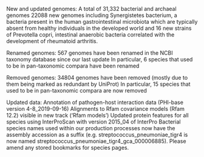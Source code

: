 New and updated genomes:
A total of 31,332 bacterial and archaeal genomes
22088 new genomes including Synergistetes bacterium, a bacteria present in the human gastrointestinal microbiota which are typically absent from healthy individuals in the developed world and 16 new strains of Prevotella copri, intestinal anaerobic bacteria correlated with the development of rheumatoid arthritis.

Renamed genomes:
567 genomes have been renamed in the NCBI taxonomy database since our last update
In particular, 6 species that used to be in pan-taxonomic compara have been renamed
 
Removed genomes:
34804 genomes have been removed (mostly due to them being marked as redundant by UniProt)
In particular, 15 species that used to be in pan-taxonomic compara are now removed
 
Updated data:
Annotation of pathogen-host interaction data (PHI-base version 4-8_2019-09-16)
Alignments to Rfam covariance models (Rfam 12.2) visible in new track (‘Rfam models’)
Updated protein features for all species using InterProScan with version 2015_04 of InterPro
Bacterial species names used within our production processes now have the assembly accession as a suffix (e.g. streptococcus_pneumoniae_tigr4 is now named streptococcus_pneumoniae_tigr4_gca_000006885). Please amend any stored bookmarks for species pages. 
